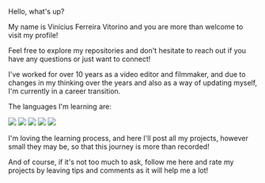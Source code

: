 Hello, what's up?

My name is Vinícius Ferreira Vitorino and you are more than welcome to visit my profile!

Feel free to explore my repositories and don't hesitate to reach out if you have any questions or just want to connect!

I've worked for over 10 years as a video editor and filmmaker, and due to changes in my thinking over the years and also as a way of updating myself, I'm currently in a career transition.

The languages I'm learning are:


<img src="https://cdn.jsdelivr.net/gh/devicons/devicon@latest/icons/javascript/javascript-original.svg" /> <img src="https://cdn.jsdelivr.net/gh/devicons/devicon@latest/icons/nodejs/nodejs-original-wordmark.svg" /> <img src="https://cdn.jsdelivr.net/gh/devicons/devicon@latest/icons/typescript/typescript-original.svg" /> <img src="https://cdn.jsdelivr.net/gh/devicons/devicon@latest/icons/discordjs/discordjs-original.svg" /> <img src="https://cdn.jsdelivr.net/gh/devicons/devicon@latest/icons/git/git-original.svg" />

          
I'm loving the learning process, and here I'll post all my projects, however small they may be, so that this journey is more than recorded!

And of course, if it's not too much to ask, follow me here and rate my projects by leaving tips and comments as it will help me a lot!
